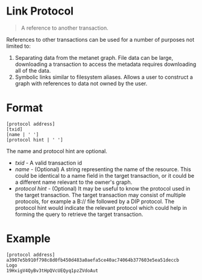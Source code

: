 # Link Protocol

> A reference to another transaction.

References to other transactions can be used for a number of purposes not limited to:
 1. Separating data from the metanet graph. File data can be large, downloading a transaction to access 
the metadata requires downloading all of the data.
 2. Symbolic links similar to filesystem aliases. Allows a user to construct a graph with references to data not owned by the user.
 
# Format

```
[protocol address]
[txid]
[name | ' ']
[protocol hint | ' ']
```

The name and protocol hint are optional.

 - *txid* - A valid transaction id
 - *name* - (Optional) A string representing the name of the resource. This could be identical to a name field in the 
 target transaction, or it could be a different name relevant to the owner's graph.
 - *protocol hint* - (Optional) It may be useful to know the protocol used in the target transaction. The target transaction
 may consist of multiple protocols, for example a B:// file followed by a DIP protocol. The protocol hint would indicate the 
 relevant protocol which could help in forming the query to retrieve the target transaction.
 
 # Example
 
 ```
 [protocol address]
 a3907e5b910f798c8d0fb450d483a0aefa5ce40ac74064b377603e5ea51deccb
 Logo
 19HxigV4QyBv3tHpQVcUEQyq1pzZVdoAut
 ```

